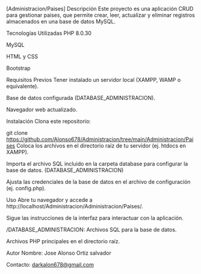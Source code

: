[Administracion/Paises]
Descripción
Este proyecto es una aplicación CRUD para gestionar paises, que permite crear, leer, actualizar y eliminar registros almacenados en una base de datos MySQL.

Tecnologías Utilizadas
PHP 8.0.30 

MySQL

HTML y CSS 

Bootstrap

Requisitos Previos
Tener instalado un servidor local (XAMPP, WAMP o equivalente).

Base de datos configurada (DATABASE_ADMINISTRACION).

Navegador web actualizado.

Instalación
Clona este repositorio:

git clone https://github.com/Alonso678/Administracion/tree/main/Administracion/Paises
Coloca los archivos en el directorio raíz de tu servidor (ej. htdocs en XAMPP).

Importa el archivo SQL incluido en la carpeta database para configurar la base de datos. (DATABASE_ADMINISTRACION)

Ajusta las credenciales de la base de datos en el archivo de configuración (ej. config.php).

Uso
Abre tu navegador y accede a http://localhost/Administracion/Administracion/Paises/.

Sigue las instrucciones de la interfaz para interactuar con la aplicación.

/DATABASE_ADMINISTRACION: Archivos SQL para la base de datos.

Archivos PHP principales en el directorio raíz.

Autor
Nombre: Jose Alonso Ortiz salvador

Contacto: darkalon678@gmail.com

